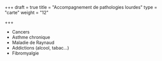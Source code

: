 +++
draft = true
title = "Accompagnement de pathologies lourdes"
type = "carte"
weight = "12"

+++
* Cancers
* Asthme chronique
* Maladie de Raynaud
* Addictions (alcool, tabac...)
* Fibromyalgie